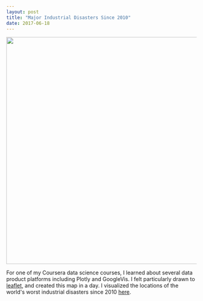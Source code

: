 ```yaml
---
layout: post
title: "Major Industrial Disasters Since 2010"
date: 2017-06-18
---
```

<center><img src="https://upload.wikimedia.org/wikipedia/commons/0/0c/Dhaka_Savar_Building_Collapse.jpg" width="600 px" />
</center>
 
For one of my Coursera data science courses, I learned about several data product platforms including Plotly and GoogleVis. I felt particularly drawn to [leaflet](https://rstudio.github.io/leaflet/), and created this map in a day. I visualized the locations of the world's worst industrial disasters since 2010 [here](http://rpubs.com/kafay/major_industrial_disasters).  


